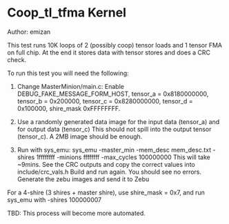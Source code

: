
Coop_tl_tfma Kernel
==================

Author: emizan

This test runs 10K loops of 2 (possibly coop) tensor loads and 1 tensor FMA on full chip.
At the end it stores data with tensor stores and does a CRC check.

To run this test you will need the following:

1. Change MasterMinion/main.c:
Enable DEBUG_FAKE_MESSAGE_FORM_HOST, tensor_a = 0x8180000000, tensor_b = 0x200000,
tensor_c = 0x8280000000, tensor_d = 0x100000, shire_mask 0xFFFFFFFF.

2. Use a randomly generated data image for the input data (tensor_a) and for output data (tensor_c)
This should not spill into the output tensor (tensor_c). A 2MB image should be enough.

3. Run with sys_emu:
sys_emu -master_min -mem_desc mem_desc.txt -shires 1ffffffff -minions ffffffff -max_cycles 100000000
This will take ~9mins. See the CRC outputs and copy the correct values into include/crc_vals.h
Build and run again. You should see no errors. Generate the zebu images and send it to Zebu

For a 4-shire (3 shires + master shire), use shire_mask = 0x7, and run sys_emu with -shires 100000007

TBD: This process will become more automated.
